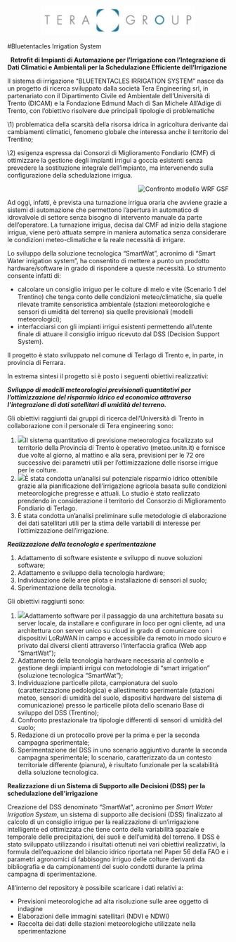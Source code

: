<p align="center">
  <img src="immagini/logo.jpeg" width="350" title="hover text">
</p>
                                                  #Bluetentacles Irrigation System

` `**Retrofit di Impianti di Automazione per l’Irrigazione con l’Integrazione di Dati Climatici e Ambientali per la Schedulazione Efficiente dell’Irrigazione**

Il sistema di irrigazione “BLUETENTACLES IRRIGATION SYSTEM” nasce da un progetto di ricerca sviluppato dalla società Tera Engineering srl, in partenariato con il Dipartimento Civile ed Ambientale dell’Università di Trento (DICAM) e la Fondazione Edmund Mach di San Michele All’Adige di Trento, con l’obiettivo risolvere due principali tipologie di problematiche

\1) problematica della scarsità della risorsa idrica in agricoltura derivante dai cambiamenti climatici, fenomeno globale che interessa anche il territorio del Trentino; 

\2) esigenza espressa dai Consorzi di Miglioramento Fondiario (CMF) di ottimizzare la gestione degli impianti irrigui a goccia esistenti senza prevedere la sostituzione integrale dell’impianto, ma intervenendo sulla configurazione della schedulazione irrigua. 
<p align="right">
  <img src="immagini/meteo.png" width="600" title="Confronto modello WRF GSF">
   
</p>
Ad oggi, infatti, è prevista una turnazione irrigua oraria che avviene grazie a sistemi di automazione che permettono l’apertura in automatico di idrovalvole di settore senza bisogno di intervento manuale da parte dell’operatore. La turnazione irrigua, decisa dal CMF ad inizio della stagione irrigua, viene però attuata sempre in maniera automatica senza considerare le condizioni meteo-climatiche e la reale necessità di irrigare.

Lo sviluppo della soluzione tecnologica “SmartWat”, acronimo di “Smart Water irrigation system”, ha consentito di mettere a punto un prodotto hardware/software in grado di rispondere a queste necessità. Lo strumento consente infatti di:

- calcolare un consiglio irriguo per le colture di melo e vite (Scenario 1 del Trentino) che tenga conto delle condizioni meteo/climatiche, sia quelle rilevate tramite sensoristica ambientale (stazioni meteorologiche e sensori di umidità del terreno) sia quelle previsionali (modelli meteorologici);
- interfacciarsi con gli impianti irrigui esistenti permettendo all’utente finale di attuare il consiglio irriguo ricevuto dal DSS (Decision Support System).

Il progetto è stato sviluppato nel comune di Terlago di Trento e, in parte, in provincia di Ferrara.

In estrema sintesi il progetto si è posto i seguenti obiettivi realizzativi:

***Sviluppo di modelli meteorologici previsionali quantitativi per l’ottimizzazione del risparmio idrico ed economico attraverso l’integrazione di dati satellitari di umidità del terreno.***

Gli obiettivi raggiunti dai gruppi di ricerca dell’Università di Trento in collaborazione con il personale di Tera engineering sono:

1. ![](immagini/satellitari.png)Il sistema quantitativo di previsione meteorologica focalizzato sul territorio della Provincia di Trento è operativo (meteo.unitn.it) e fornisce due volte al giorno, al mattino e alla sera, previsioni per le 72 ore successive dei parametri utili per l’ottimizzazione delle risorse irrigue per le colture.	
1. ![](immagini/mappa.png)È stata condotta un’analisi sul potenziale risparmio idrico ottenibile grazie alla pianificazione dell’irrigazione agricola basata sulle condizioni meteorologiche pregresse e attuali. Lo studio è stato realizzato prendendo in considerazione il territorio del Consorzio di Miglioramento Fondiario di Terlago. 
1. È stata condotta un’analisi preliminare sulle metodologie di elaborazione dei dati satellitari utili per la stima delle variabili di interesse per l’ottimizzazione dell’irrigazione.


***Realizzazione della tecnologia e sperimentazione***

1. Adattamento di software esistente e sviluppo di nuove soluzioni software;
1. Adattamento e sviluppo della tecnologia hardware;
1. Individuazione delle aree pilota e installazione di sensori al suolo;
1. Sperimentazione della tecnologia.

Gli obiettivi raggiunti sono:

1. ![](Aspose.Words.e05cab09-5564-4b11-b0e4-c6a1651e8c8d.004.png)Adattamento software per il passaggio da una architettura basata su server locale, da installare e configurare in loco per ogni cliente, ad una architettura con server unico su cloud in grado di comunicare con i dispositivi LoRaWAN in campo e accessibile da remoto in modo sicuro e privato dai diversi clienti attraverso l’interfaccia grafica (Web app “SmartWat”);
1. Adattamento della tecnologia hardware necessaria al controllo e gestione degli impianti irrigui con metodologie di “smart irrigation” (soluzione tecnologica “SmartWat”);
1. Individuazione particelle pilota, campionatura del suolo (caratterizzazione pedologica) e allestimento sperimentale (stazioni meteo, sensori di umidità del suolo, dispositivi hardware del sistema di comunicazione) presso le particelle pilota dello scenario Base di sviluppo del DSS (Trentino);
1. Confronto prestazionale tra tipologie differenti di sensori di umidità del suolo;
1. Redazione di un protocollo prove per la prima e per la seconda campagna sperimentale;
1. Sperimentazione del DSS in uno scenario aggiuntivo durante la seconda campagna sperimentale; lo scenario, caratterizzato da un contesto territoriale differente (pianura), è risultato funzionale per la scalabilità della soluzione tecnologica.


**Realizzazione di un Sistema di Supporto alle Decisioni (DSS) per la schedulazione dell’irrigazione**

Creazione del DSS denominato “SmartWat”, acronimo per *Smart Water Irrigation System*, un sistema di supporto alle decisioni (DSS) finalizzato al calcolo di un consiglio irriguo per la realizzazione di un’irrigazione intelligente ed ottimizzata che tiene conto della variabilità spaziale e temporale delle precipitazioni, dei suoli e dell’umidità del terreno. Il DSS è stato sviluppato utilizzando i risultati ottenuti nei vari obiettivi realizzativi, la formula dell’equazione del bilancio idrico riportata nel Paper 56 della FAO e i parametri agronomici di fabbisogno irriguo delle colture derivanti da bibliografia e da campionamenti del suolo condotti durante la prima campagna di sperimentazione.

All’interno del repository è possibile scaricare i dati relativi a:

- Previsioni meteorologiche ad alta risoluzione sulle aree oggetto di indagine
- Elaborazioni delle immagini satellitari (NDVI e NDWI)
- Raccolta dei dati delle stazioni meteorologiche utilizzate nella sperimentazione

